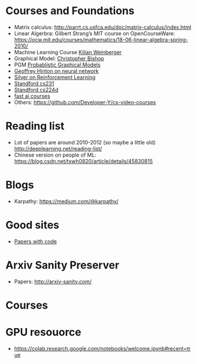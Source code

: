 # Courses and Foundations
* Matrix calculus: http://parrt.cs.usfca.edu/doc/matrix-calculus/index.html
* Linear Algerbra: Gilbert Strang’s MIT course on OpenCourseWare: https://ocw.mit.edu/courses/mathematics/18-06-linear-algebra-spring-2010/
* Machine Learning Course [Kilian Weinberger](https://www.youtube.com/channel/UC7p_I0qxYZP94vhesuLAWNA)
* Graphical Model: [Christopher Bishop](https://www.youtube.com/watch?v=ju1Grt2hdko)
* PGM [Probablistic Graphical Models](https://www.youtube.com/watch?v=GqMzbbaN6T4&list=PLzERW_Obpmv-_TkPEmCyzaJUGHtl7S01i) 
* [Geoffrey Hinton on neural network](https://www.coursera.org/learn/neural-networks)
* [Silver on Reinforcement Learning](http://www0.cs.ucl.ac.uk/staff/d.silver/web/Teaching.html)
* [Standford cs231](http://cs231n.stanford.edu/)
* [Standford cs224d](http://cs224d.stanford.edu/)
* [fast ai courses](http://course.fast.ai/start.html)
* Others: https://github.com/Developer-Y/cs-video-courses


# Reading list
* Lot of papers are around 2010-2012 (so maybe a little old) http://deeplearning.net/reading-list/
* Chinese version on people of ML: https://blog.csdn.net/txwh0820/article/details/45830815

# Blogs
* Karpathy: https://medium.com/@karpathy/

# Good sites
* [Papers with code](https://paperswithcode.com/sota)

# Arxiv Sanity Preserver
* Papers: http://arxiv-sanity.com/

# Courses


# GPU resouorce
* https://colab.research.google.com/notebooks/welcome.ipynb#recent=true
